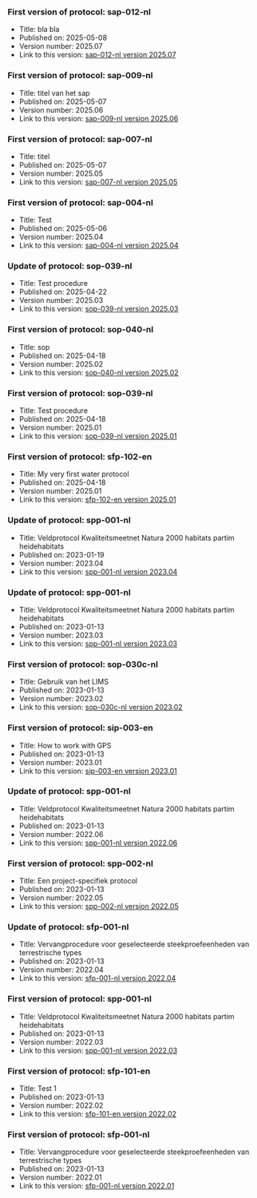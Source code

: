 ### First version of protocol: sap-012-nl

- Title: bla bla
- Published on: 2025-05-08
- Version number: 2025.07
- Link to this version: [sap-012-nl version 2025.07](2025.07/index.html)

### First version of protocol: sap-009-nl

- Title: titel van het sap
- Published on: 2025-05-07
- Version number: 2025.06
- Link to this version: [sap-009-nl version 2025.06](2025.06/index.html)

### First version of protocol: sap-007-nl

- Title: titel
- Published on: 2025-05-07
- Version number: 2025.05
- Link to this version: [sap-007-nl version 2025.05](2025.05/index.html)

### First version of protocol: sap-004-nl

- Title: Test
- Published on: 2025-05-06
- Version number: 2025.04
- Link to this version: [sap-004-nl version 2025.04](2025.04/index.html)

### Update of protocol: sop-039-nl

- Title: Test procedure
- Published on: 2025-04-22
- Version number: 2025.03
- Link to this version: [sop-039-nl version 2025.03](2025.03/index.html)

### First version of protocol: sop-040-nl

- Title: sop
- Published on: 2025-04-18
- Version number: 2025.02
- Link to this version: [sop-040-nl version 2025.02](2025.02/index.html)

### First version of protocol: sop-039-nl

- Title: Test procedure
- Published on: 2025-04-18
- Version number: 2025.01
- Link to this version: [sop-039-nl version 2025.01](2025.01/index.html)

### First version of protocol: sfp-102-en

- Title: My very first water protocol
- Published on: 2025-04-18
- Version number: 2025.01
- Link to this version: [sfp-102-en version 2025.01](2025.01/index.html)

### Update of protocol: spp-001-nl

- Title: Veldprotocol Kwaliteitsmeetnet Natura 2000 habitats partim heidehabitats
- Published on: 2023-01-19
- Version number: 2023.04
- Link to this version: [spp-001-nl version 2023.04](2023.04/index.html)

### Update of protocol: spp-001-nl

- Title: Veldprotocol Kwaliteitsmeetnet Natura 2000 habitats partim heidehabitats
- Published on: 2023-01-13
- Version number: 2023.03
- Link to this version: [spp-001-nl version 2023.03](2023.03/index.html)

### First version of protocol: sop-030c-nl

- Title: Gebruik van het LIMS
- Published on: 2023-01-13
- Version number: 2023.02
- Link to this version: [sop-030c-nl version 2023.02](2023.02/index.html)

### First version of protocol: sip-003-en

- Title: How to work with GPS
- Published on: 2023-01-13
- Version number: 2023.01
- Link to this version: [sip-003-en version 2023.01](2023.01/index.html)

### Update of protocol: spp-001-nl

- Title: Veldprotocol Kwaliteitsmeetnet Natura 2000 habitats partim heidehabitats
- Published on: 2023-01-13
- Version number: 2022.06
- Link to this version: [spp-001-nl version 2022.06](2022.06/index.html)

### First version of protocol: spp-002-nl

- Title: Een project-specifiek protocol
- Published on: 2023-01-13
- Version number: 2022.05
- Link to this version: [spp-002-nl version 2022.05](2022.05/index.html)

### Update of protocol: sfp-001-nl

-   Title: Vervangprocedure voor geselecteerde steekproefeenheden van terrestrische types
-   Published on: 2023-01-13
-   Version number: 2022.04
-   Link to this version: [sfp-001-nl version 2022.04](2022.04/index.html)

### First version of protocol: spp-001-nl

-   Title: Veldprotocol Kwaliteitsmeetnet Natura 2000 habitats partim heidehabitats
-   Published on: 2023-01-13
-   Version number: 2022.03
-   Link to this version: [spp-001-nl version 2022.03](2022.03/index.html)

### First version of protocol: sfp-101-en

-   Title: Test 1
-   Published on: 2023-01-13
-   Version number: 2022.02
-   Link to this version: [sfp-101-en version 2022.02](2022.02/index.html)

### First version of protocol: sfp-001-nl

-   Title: Vervangprocedure voor geselecteerde steekproefeenheden van terrestrische types
-   Published on: 2023-01-13
-   Version number: 2022.01
-   Link to this version: [sfp-001-nl version 2022.01](2022.01/index.html)
